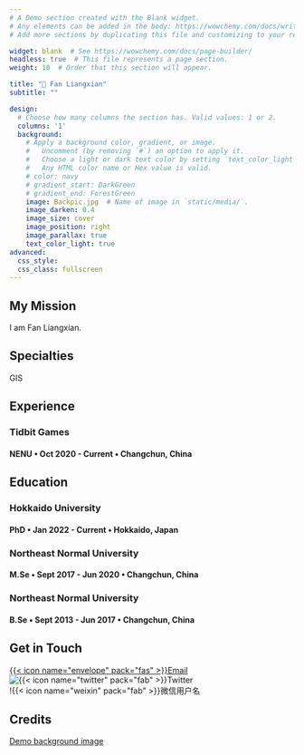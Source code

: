 ```yaml
---
# A Demo section created with the Blank widget.
# Any elements can be added in the body: https://wowchemy.com/docs/writing-markdown-latex/
# Add more sections by duplicating this file and customizing to your requirements.

widget: blank  # See https://wowchemy.com/docs/page-builder/
headless: true  # This file represents a page section.
weight: 10  # Order that this section will appear.

title: "👋 Fan Liangxian"
subtitle: ""

design:
  # Choose how many columns the section has. Valid values: 1 or 2.
  columns: '1'
  background:
    # Apply a background color, gradient, or image.
    #   Uncomment (by removing `#`) an option to apply it.
    #   Choose a light or dark text color by setting `text_color_light`.
    #   Any HTML color name or Hex value is valid.
    # color: navy
    # gradient_start: DarkGreen
    # gradient_end: ForestGreen
    image: Backpic.jpg  # Name of image in `static/media/`.
    image_darken: 0.4
    image_size: cover
    image_position: right
    image_parallax: true
    text_color_light: true
advanced:
  css_style:
  css_class: fullscreen
---
```


## My Mission

I am Fan Liangxian.

## Specialties

GIS

## Experience

### Tidbit Games
#### NENU • Oct 2020 - Current • Changchun, China


## Education

### Hokkaido University
#### PhD • Jan 2022 - Current • Hokkaido, Japan

### Northeast Normal University
#### M.Se • Sept 2017 - Jun 2020 • Changchun, China

### Northeast Normal University
#### B.Se • Sept 2013 - Jun 2017 • Changchun, China


## Get in Touch

[{{< icon name="envelope" pack="fas" >}}Email](mailto:Fanlx202@nenu.edu.cn)
![{{< icon name="twitter" pack="fab" >}}Twitter](https://twitter.com/wowchemy)  
!{{< icon name="weixin" pack="fab" >}}微信用户名  

## Credits

[Demo background image](https://unsplash.com/photos/mNSOLgnDGzA)

